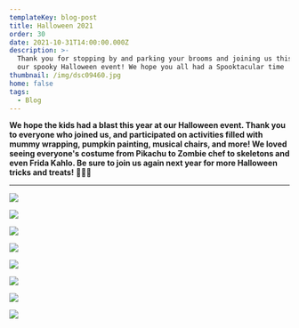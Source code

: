 ```yaml
---
templateKey: blog-post
title: Halloween 2021
order: 30
date: 2021-10-31T14:00:00.000Z
description: >-
  Thank you for stopping by and parking your brooms and joining us this year for
  our spooky Halloween event! We hope you all had a Spooktacular time
thumbnail: /img/dsc09460.jpg
home: false
tags:
  - Blog
---
```

**We hope the kids had a blast this year at our Halloween event. Thank you to everyone who joined us, and participated on activities filled with mummy wrapping, pumpkin painting, musical chairs, and more! We loved seeing everyone's costume from Pikachu to Zombie chef to skeletons and even Frida Kahlo. Be sure to join us again next year for more Halloween tricks and treats!** 🎃👻💀

- - -

![](/img/dsc09446.jpg)

![](/img/dsc09298.jpg)

![](/img/dsc09274.jpg)

![](/img/dsc09433.jpg)

![](/img/dsc09408.jpg)

![](/img/dsc09312.jpg)

![](/img/dsc09419.jpg)

![](/img/dsc09450.jpg)
